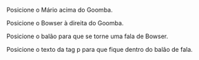 Posicione o Mário acima do Goomba.

Posicione o Bowser à direita do Goomba.

Posicione o balão para que se torne uma fala de Bowser.

Posicione o texto da tag p para que fique dentro do balão de fala.

